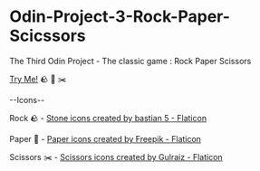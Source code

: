 # Odin-Project-3-Rock-Paper-Scicssors
The Third Odin Project - The classic game : Rock Paper Scissors

[Try Me!](https://MrBenjaminHolmes.github.io/Rock-Paper-Scissors/) 🪨 📃 ✂️

--Icons--

Rock  🪨 - <a href="https://www.flaticon.com/free-icons/stone" title="stone icons">Stone icons created by bastian 5 - Flaticon</a>

Paper 📃 - <a href="https://www.flaticon.com/free-icons/paper" title="paper icons">Paper icons created by Freepik - Flaticon</a>

Scissors ✂️ - <a href="https://www.flaticon.com/free-icons/scissors" title="scissors icons">Scissors icons created by Gulraiz - Flaticon</a>
